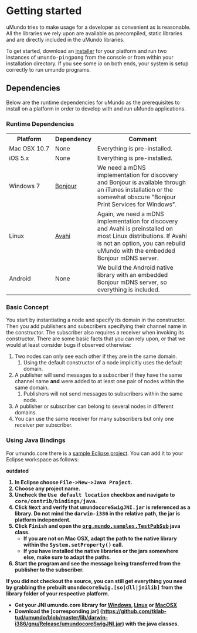 # Getting started

uMundo tries to make usage for a developer as convenient as is reasonable. All the libraries we rely upon are available
as precompiled, static libraries and are directly included in the uMundo libraries. 

To get started, download an [installer](https://github.com/tklab-tud/umundo/tree/master/installer) for your platform and run two 
instances of <tt>umundo-pingpong</tt> from the console or from within your installation directory. If you see some *io* on both 
ends, your system is setup correctly to run umundo programs.

## Dependencies

Below are the runtime dependencies for uMundo as the prerequisites to install on a platform in order to develop with and run
uMundo applications.

### Runtime Dependencies

<table>
    <tr><th>Platform</th><th>Dependency</th><th>Comment</th></tr>
	<tr>
		<td rowspan="1">Mac&nbsp;OSX&nbsp;10.7</td>
		<td>None</td><td>Everything is pre-installed.</td>
	</tr>
	<tr>
		<td rowspan="1">iOS 5.x</td>
		<td>None</td><td>Everything is pre-installed.</td>
	</tr>
	<tr>
		<td rowspan="1">Windows&nbsp;7</td>
		<td><a href="http://support.apple.com/kb/DL999?viewlocale=en_US">Bonjour</a></td>
		<td>We need a mDNS implementation for discovery and Bonjour is available through an iTunes installation or the somewhat obscure "Bonjour Print Services for Windows".</td>
	</tr>
	<tr>
		<td rowspan="1">Linux</td>
		<td><a href="http://avahi.org/">Avahi</a></td>
		<td>Again, we need a mDNS implementation for discovery and Avahi is preinstalled on most Linux distributions. If Avahi is not an option, 
			you can rebuild uMundo with the embedded Bonjour mDNS server.</td>
	</tr>
	<tr>
		<td rowspan="1">Android</td>
		<td>None</td><td>We build the Android native library with an embedded Bonjour mDNS server, so everything is included.</td>
	</tr>
</table>

### Basic Concept

You start by instantiating a node and specify its domain in the constructor. Then you add
publishers and subscribers specifying their channel name in the constructor. The subscriber
also requires a receiver when invoking its constructor. There are some basic facts that you 
can rely upon, or that we would at least consider bugs if observed otherwise:

1. Two nodes can only see each other if they are in the same domain.
	1. Using the default constructor of a node implicitly uses the default domain.
2. A publisher will send messages to a subscriber if they have the same channel name <b>and</b> were added to at least
one pair of nodes within the same domain.
	1. Publishers will not send messages to subscribers within the same node.
2. A publisher or subscriber can belong to several nodes in different domains.
3. You can use the same receiver for many subscribers but only one receiver per subscriber.

### Using Java Bindings

For umundo.core there is a [sample Eclipse project](https://github.com/tklab-tud/umundo/tree/master/core/contrib/bindings/java). You
can add it to your Eclipse workspace as follows:

<b>outdated<b>

1. In Eclipse choose <tt>File->New->Java Project</tt>.
2. Choose any project name.
3. Uncheck the <tt>Use default location</tt> checkbox and navigate to <tt>core/contrib/bindings/java</tt>.
4. Click <tt>Next</tt> and verify that <tt>umundocoreSwigJNI.jar</tt> is referenced as a library. Do not mind the 
<tt>darwin-i386</tt> in the relative path, the jar is platform independent.
5. Click <tt>Finish</tt> and open the <a href="https://github.com/tklab-tud/umundo/blob/master/core/contrib/bindings/java/src/org/mundo/samples/TestPubSub.java"><tt>org.mundo.samples.TestPubSub</tt></a> java class.
	- If you are not on Mac OSX, adapt the path to the native library within the <tt>System.setProperty()</tt> call.
	- If you have installed the native libraries or the jars somewhere else, make sure to adapt the paths.
6. Start the program and see the message being transferred from the publisher to the subscriber.

If you did not checkout the source, you can still get everything you need by grabbing the prebuilt <tt>umundocoreSwig.[so|dll|jnilib]</tt>
from the library folder of your respective platform.

- Get your JNI umundo.core library for [Windows](https://github.com/tklab-tud/umundo/blob/master/lib/windows-x86/msvc/Release/umundocoreSwig.dll),
[Linux](https://github.com/tklab-tud/umundo/blob/master/lib/linux-i686/gnu/Release/libumundocoreSwig.so) or
[MacOSX](https://github.com/tklab-tud/umundo/blob/master/lib/darwin-i386/gnu/Release/libumundocoreSwig.jnilib)
- Download the [corresponding jar] (https://github.com/tklab-tud/umundo/blob/master/lib/darwin-i386/gnu/Release/umundocoreSwigJNI.jar) with the java classes.
